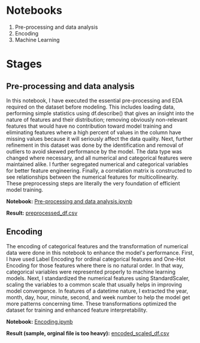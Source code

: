 # Notebooks
1. Pre-processing and data analysis
2. Encoding
3. Machine Learning

# Stages
## Pre-processing and data analysis
In this notebook, I have executed the essential pre-processing and EDA required on the dataset before modeling. This includes loading data, performing simple statistics using df.describe() that gives an insight into the nature of features and their distribution; removing obviously non-relevant features that would have no contribution toward model training and eliminating features where a high percent of values in the column have missing values because it will seriously affect the data quality. Next, further refinement in this dataset was done by the identification and removal of outliers to avoid skewed performance by the model. The data type was changed where necessary, and all numerical and categorical features were maintained alike. I further segregated numerical and categorical variables for better feature engineering. Finally, a correlation matrix is constructed to see relationships between the numerical features for multicollinearity. These preprocessing steps are literally the very foundation of efficient model training.

**Notebook:** [Pre-processing and data analysis.ipynb](https://github.com/GeniousIlyaBar/Application-of-machine-learning-algorithms-to-optimize-pricing-and-marketing-strategies/blob/main/Pre-processing%20and%20data%20analysis.ipynb)

**Result:** [preprocessed_df.csv](https://github.com/GeniousIlyaBar/Application-of-machine-learning-algorithms-to-optimize-pricing-and-marketing-strategies/blob/main/preprocessed_df.csv)

## Encoding
The encoding of categorical features and the transformation of numerical data were done in this notebook to enhance the model's performance. First, I have used Label Encoding for ordinal categorical features and One-Hot Encoding for those features where there is no natural order. In that way, categorical variables were represented properly to machine learning models. Next, I standardized the numerical features using StandardScaler, scaling the variables to a common scale that usually helps in improving model convergence. In features of a datetime nature, I extracted the year, month, day, hour, minute, second, and week number to help the model get more patterns concerning time. These transformations optimized the dataset for training and enhanced feature interpretability.

**Notebook:** [Encoding.ipynb](https://github.com/GeniousIlyaBar/Application-of-machine-learning-algorithms-to-optimize-pricing-and-marketing-strategies/blob/main/Encoding.ipynb)

**Result (sample, orginal file is too heavy):** [encoded_scaled_df.csv](https://github.com/GeniousIlyaBar/Application-of-machine-learning-algorithms-to-optimize-pricing-and-marketing-strategies/blob/main/encoded_scaled_df_sample.csv)
